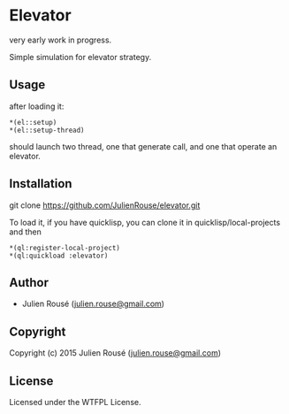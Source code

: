 # Elevator

very early work in progress.

Simple simulation for elevator strategy.

## Usage

after loading it:
```
*(el::setup)
*(el::setup-thread)
```
should launch two thread, one that generate call, 
and one that operate an elevator.

## Installation

git clone https://github.com/JulienRouse/elevator.git

To load it, if you have quicklisp, you can clone it in quicklisp/local-projects and then
```
*(ql:register-local-project)
*(ql:quickload :elevator)
```
## Author

* Julien Rousé (julien.rouse@gmail.com)

## Copyright

Copyright (c) 2015 Julien Rousé (julien.rouse@gmail.com)

## License

Licensed under the WTFPL License.
